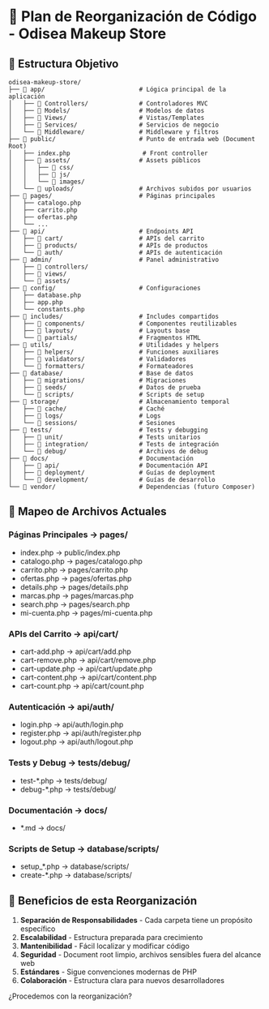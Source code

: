 # 📁 Plan de Reorganización de Código - Odisea Makeup Store

## 🎯 Estructura Objetivo

```
odisea-makeup-store/
├── 📁 app/                          # Lógica principal de la aplicación
│   ├── 📁 Controllers/              # Controladores MVC
│   ├── 📁 Models/                   # Modelos de datos
│   ├── 📁 Views/                    # Vistas/Templates
│   ├── 📁 Services/                 # Servicios de negocio
│   └── 📁 Middleware/               # Middleware y filtros
├── 📁 public/                       # Punto de entrada web (Document Root)
│   ├── index.php                    # Front controller
│   ├── 📁 assets/                   # Assets públicos
│   │   ├── 📁 css/
│   │   ├── 📁 js/
│   │   └── 📁 images/
│   └── 📁 uploads/                  # Archivos subidos por usuarios
├── 📁 pages/                        # Páginas principales
│   ├── catalogo.php
│   ├── carrito.php
│   ├── ofertas.php
│   └── ...
├── 📁 api/                          # Endpoints API
│   ├── 📁 cart/                     # APIs del carrito
│   ├── 📁 products/                 # APIs de productos
│   └── 📁 auth/                     # APIs de autenticación
├── 📁 admin/                        # Panel administrativo
│   ├── 📁 controllers/
│   ├── 📁 views/
│   └── 📁 assets/
├── 📁 config/                       # Configuraciones
│   ├── database.php
│   ├── app.php
│   └── constants.php
├── 📁 includes/                     # Includes compartidos
│   ├── 📁 components/               # Componentes reutilizables
│   ├── 📁 layouts/                  # Layouts base
│   └── 📁 partials/                 # Fragmentos HTML
├── 📁 utils/                        # Utilidades y helpers
│   ├── 📁 helpers/                  # Funciones auxiliares
│   ├── 📁 validators/               # Validadores
│   └── 📁 formatters/               # Formateadores
├── 📁 database/                     # Base de datos
│   ├── 📁 migrations/               # Migraciones
│   ├── 📁 seeds/                    # Datos de prueba
│   └── 📁 scripts/                  # Scripts de setup
├── 📁 storage/                      # Almacenamiento temporal
│   ├── 📁 cache/                    # Caché
│   ├── 📁 logs/                     # Logs
│   └── 📁 sessions/                 # Sesiones
├── 📁 tests/                        # Tests y debugging
│   ├── 📁 unit/                     # Tests unitarios
│   ├── 📁 integration/              # Tests de integración
│   └── 📁 debug/                    # Archivos de debug
├── 📁 docs/                         # Documentación
│   ├── 📁 api/                      # Documentación API
│   ├── 📁 deployment/               # Guías de deployment
│   └── 📁 development/              # Guías de desarrollo
└── 📁 vendor/                       # Dependencias (futuro Composer)
```

## 🔄 Mapeo de Archivos Actuales

### Páginas Principales → pages/
- index.php → public/index.php
- catalogo.php → pages/catalogo.php
- carrito.php → pages/carrito.php
- ofertas.php → pages/ofertas.php
- details.php → pages/details.php
- marcas.php → pages/marcas.php
- search.php → pages/search.php
- mi-cuenta.php → pages/mi-cuenta.php

### APIs del Carrito → api/cart/
- cart-add.php → api/cart/add.php
- cart-remove.php → api/cart/remove.php
- cart-update.php → api/cart/update.php
- cart-content.php → api/cart/content.php
- cart-count.php → api/cart/count.php

### Autenticación → api/auth/
- login.php → api/auth/login.php
- register.php → api/auth/register.php
- logout.php → api/auth/logout.php

### Tests y Debug → tests/debug/
- test-*.php → tests/debug/
- debug-*.php → tests/debug/

### Documentación → docs/
- *.md → docs/

### Scripts de Setup → database/scripts/
- setup_*.php → database/scripts/
- create-*.php → database/scripts/

## 🎯 Beneficios de esta Reorganización

1. **Separación de Responsabilidades** - Cada carpeta tiene un propósito específico
2. **Escalabilidad** - Estructura preparada para crecimiento
3. **Mantenibilidad** - Fácil localizar y modificar código
4. **Seguridad** - Document root limpio, archivos sensibles fuera del alcance web
5. **Estándares** - Sigue convenciones modernas de PHP
6. **Colaboración** - Estructura clara para nuevos desarrolladores

¿Procedemos con la reorganización?